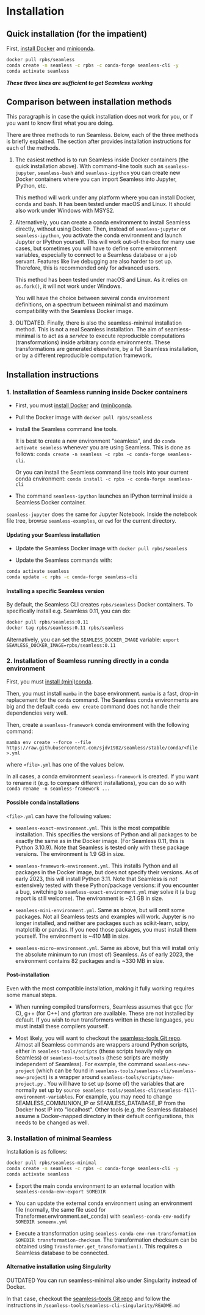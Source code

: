 # Installation

## Quick installation (for the impatient)

First, [install Docker](https://docs.docker.com/get-docker/)
and [miniconda](https://docs.conda.io/en/latest/miniconda.html).

```bash
docker pull rpbs/seamless
conda create -n seamless -c rpbs -c conda-forge seamless-cli -y
conda activate seamless
```

***These three lines are sufficient to get Seamless working***

## Comparison between installation methods

This paragraph is in case the quick installation does not work for you, or if you want to know first what you are doing.

There are three methods to run Seamless. Below, each of the three methods is briefly explained. The section after provides installation instructions for each of the methods.

1. The easiest method is to run Seamless inside Docker containers (the quick installation above). With command-line tools such as `seamless-jupyter`, `seamless-bash` and `seamless-ipython` you can create new Docker containers where you can import Seamless into Jupyter, IPython, etc.

    This method will work under any platform where you can install Docker, conda and bash. It has been tested under macOS and Linux. It should also work under Windows with MSYS2.

2. Alternatively, you can create a conda environment to install Seamless directly, without using Docker. Then, instead of `seamless-jupyter` or `seamless-ipython`, you activate the conda environment and launch Jupyter or IPython yourself. This will work out-of-the-box for many use cases, but sometimes you will have to define some environment variables, especially to connect to a Seamless database or a job servant. Features like live debugging are also harder to set up. Therefore, this is recommended only for advanced users.

    This method has been tested under macOS and Linux. As it relies on `os.fork()`, it will not work under Windows.

    You will have the choice between several conda environment definitions, on a spectrum between minimalist and maximum compatibility with the Seamless Docker image.

3. OUTDATED. Finally, there is also the seamless-minimal installation method. This is not a real Seamless installation. The aim of seamless-minimal is to act as a *service* to execute reproducible computations (transformations) inside arbitrary conda environments. These transformations are generated elsewhere, by a full Seamless installation, or by a different reproducible computation framework.

## Installation instructions

### 1. Installation of Seamless running inside Docker containers

- First, you must [install Docker](https://docs.docker.com/get-docker/)
and [(mini)conda](https://docs.conda.io/en/latest/miniconda.html).

- Pull the Docker image with `docker pull rpbs/seamless`

- Install the Seamless command line tools.

    It is best to create a new environment "seamless", and do `conda activate seamless` whenever you are using Seamless. This is done as follows: `conda create -n seamless -c rpbs -c conda-forge seamless-cli`.

    Or you can install the Seamless command line tools into your current conda environment: `conda install -c rpbs -c conda-forge seamless-cli`

- The command ```seamless-ipython``` launches an IPython terminal inside a Seamless Docker container.

```seamless-jupyter``` does the same for Jupyter Notebook. Inside the notebook file tree, browse `seamless-examples`, or `cwd` for the current directory.

#### Updating your Seamless installation

- Update the Seamless Docker image with `docker pull rpbs/seamless`

- Update the Seamless commands with: 
```bash
conda activate seamless
conda update -c rpbs -c conda-forge seamless-cli
```

#### Installing a specific Seamless version

By default, the Seamless CLI creates `rpbs/seamless` Docker containers.
To specifically install e.g. Seamless 0.11, you can do:

```bash
docker pull rpbs/seamless:0.11
docker tag rpbs/seamless:0.11 rpbs/seamless
```

Alternatively, you can set the `SEAMLESS_DOCKER_IMAGE` variable:
`export SEAMLESS_DOCKER_IMAGE=rpbs/seamless:0.11`

### 2. Installation of Seamless running directly in a conda environment

First, you must [install (mini)conda](https://docs.conda.io/en/latest/miniconda.html).

Then, you must install `mamba` in the base environment. `mamba` is a fast, drop-in replacement for the `conda` command. The Seamless conda environments are big and the default `conda env create` command does not handle their dependencies very well.

Then, create a `seamless-framework` conda environment with the following command:

`mamba env create --force --file https://raw.githubusercontent.com/sjdv1982/seamless/stable/conda/<file>.yml`

where `<file>.yml` has one of the values below.

In all cases, a conda environment `seamless-framework` is created. If you want to rename it (e.g. to compare different installations), you can do so with `conda rename -n seamless-framework ...`

#### Possible conda installations

`<file>.yml` can have the following values:

- `seamless-exact-environment.yml`. This is the most compatible installation. This specifies the versions of Python and all packages to be exactly the same as in the Docker image. (For Seamless 0.11, this is Python 3.10.9). Note that Seamless is tested only with these package versions. The environment is 1.9 GB in size.

- `seamless-framework-environment.yml`. This installs Python and all packages in the Docker image, but does not specify their versions. As of early 2023, this will install Python 3.11. Note that Seamless is *not* extensively tested with these Python/package versions: if you encounter a bug, switching to `seamless-exact-environment.yml` may solve it (a bug report is still welcome). The environment is ~2.1 GB in size.

- `seamless-mini-environment.yml`. Same as above, but will omit some packages. Not all Seamless tests and examples will work. Jupyter is no longer installed, and neither are packages such as scikit-learn, scipy, matplotlib or pandas. If you need those packages, you must install them yourself. The environment is ~410 MB in size.

- `seamless-micro-environment.yml`. Same as above, but this will install only the absolute minimum to run (most of) Seamless. As of early 2023, the environment contains 82 packages and is ~330 MB in size.

#### Post-installation

Even with the most compatible installation, making it fully working requires some manual steps.

- When running compiled transformers, Seamless assumes that gcc (for C), g++ (for C++) and gfortran are available. These are not installed by default. If you wish to run transformers written in these languages, you must install these compilers yourself.

- Most likely, you will want to checkout the [seamless-tools Git repo](https://github.com/sjdv1982/seamless-tools). Almost all Seamless commands are wrappers around Python scripts, either in `seamless-tools/scripts` (these scripts heavily rely on Seamless) or `seamless-tools/tools` (these scripts are mostly independent of Seamless). For example, the command `seamless-new-project` (which can be found in `seamless-tools/seamless-cli/seamless-new-project`) is a wrapper around `seamless-tools/scripts/new-project.py` . You will have to set up (some of) the variables that are normally set up by `source seamless-tools/seamless-cli/seamless-fill-environment-variables`. For example, you may need to change SEAMLESS_COMMUNION_IP or SEAMLESS_DATABASE_IP from the Docker host IP into "localhost". Other tools (e.g. the Seamless database) assume a Docker-mapped directory in their default configurations, this needs to be changed as well.

### 3. Installation of minimal Seamless

Installation is as follows:

```bash
docker pull rpbs/seamless-minimal
conda create -n seamless -c rpbs -c conda-forge seamless-cli -y
conda activate seamless
```

- Export the main conda environment to an external location with `seamless-conda-env-export SOMEDIR`

- You can update the external conda environment using an environment file (normally, the same file used for Transformer.environment.set_conda) with `seamless-conda-env-modify SOMEDIR someenv.yml`

- Execute a transformation using `seamless-conda-env-run-transformation SOMEDIR transformation-checksum`. The transformation checksum can be obtained using `Transformer.get_transformation()`. This requires a Seamless database to be connected.

#### Alternative installation using Singularity

OUTDATED
You can run seamless-minimal also under Singularity instead of Docker.

In that case, checkout the [seamless-tools Git repo](https://github.com/sjdv1982/seamless-tools) and follow the instructions in `/seamless-tools/seamless-cli-singularity/README.md`
